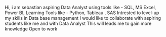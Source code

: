 Hi, i am sebastian aspiring Data Analyst using tools like - SQL, MS Excel, Power BI, 
Learning Tools like - Python, Tableau , SAS
Intrested to level-up my skills in Data base management 
I would like to collaborate with aspiring students like me and with Data Analyst 
This will leads me to gain more knowledge
Open to work


<!---
Sebastian-ls/Sebastian-ls is a ✨ special ✨ repository because its `README.md` (this file) appears on your GitHub profile.
You can click the Preview link to take a look at your changes.
--->
